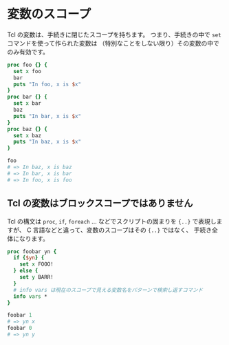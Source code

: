 # 変数のスコープ

Tcl の変数は、手続きに閉じたスコープを持ちます。
つまり、手続きの中で `set` コマンドを使って作られた変数は
（特別なことをしない限り）その変数の中でのみ有効です。

```tcl
proc foo {} {
  set x foo
  bar
  puts "In foo, x is $x"
}
proc bar {} {
  set x bar
  baz
  puts "In bar, x is $x"
}
proc baz {} {
  set x baz
  puts "In baz, x is $x"
}
```

```tcl
foo
# => In baz, x is baz
# => In bar, x is bar
# => In foo, x is foo
```


## Tcl の変数はブロックスコープではありません

Tcl の構文は `proc`, `if`, `foreach` ... などでスクリプトの固まりを `{..}`
で表現しますが、 C 言語などと違って、変数のスコープはその `{..}` ではなく、
手続き全体になります。


```tcl
proc foobar yn {
  if {$yn} {
    set x FOOO!
  } else {
    set y BARR!
  }
  # info vars は現在のスコープで見える変数名をパターンで検索し返すコマンド
  info vars *
}
```

```tcl
foobar 1
# => yn x
foobar 0
# => yn y
```
